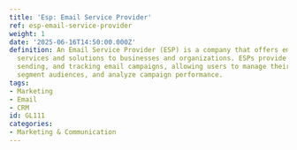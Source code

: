```yaml
---
title: 'Esp: Email Service Provider'
ref: esp-email-service-provider
weight: 1
date: '2025-06-16T14:50:00.000Z'
definition: An Email Service Provider (ESP) is a company that offers email marketing
  services and solutions to businesses and organizations. ESPs provide tools for designing,
  sending, and tracking email campaigns, allowing users to manage their email lists,
  segment audiences, and analyze campaign performance.
tags:
- Marketing
- Email
- CRM
id: GL111
categories:
- Marketing & Communication
---
```


